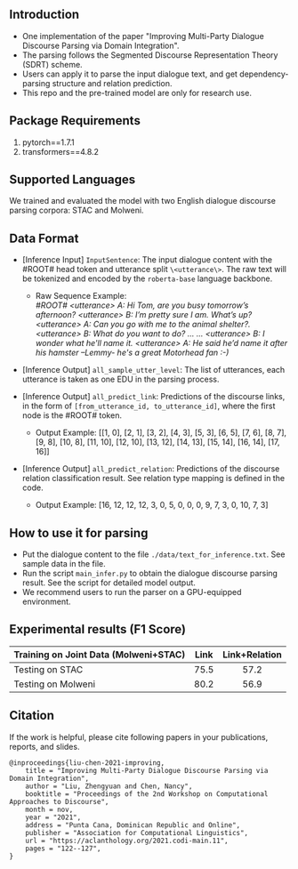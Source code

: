 ## Introduction
* One implementation of the paper "Improving Multi-Party Dialogue Discourse Parsing via Domain Integration". <br>
* The parsing follows the Segmented Discourse Representation Theory (SDRT) scheme. <br>
* Users can apply it to parse the input dialogue text, and get dependency-parsing structure and relation prediction. <br>
* This repo and the pre-trained model are only for research use. <br>

## Package Requirements
1. pytorch==1.7.1
2. transformers==4.8.2

## Supported Languages
We trained and evaluated the model with two English dialogue discourse parsing corpora: STAC and Molweni. <br>

## Data Format
* [Inference Input] `InputSentence`: The input dialogue content with the #ROOT# head token and utterance split `\<utterance\>`. The raw text will be tokenized and encoded by the `roberta-base` language backbone. <br>
    * Raw Sequence Example: <br>
    *#ROOT# \<utterance\> A: Hi Tom, are you busy tomorrow’s afternoon? \<utterance\> B: I’m pretty sure I am. What’s up? \<utterance\> A: Can you go with me to the animal shelter?. \<utterance\> B: What do you want to do? ... ... \<utterance\> B: I wonder what he'll name it. \<utterance\> A: He said he’d name it after his hamster –Lemmy- he's a great Motorhead fan :-)*

* [Inference Output] `all_sample_utter_level`: The list of utterances, each utterance is taken as one EDU in the parsing process. <br>
    
* [Inference Output] `all_predict_link`: Predictions of the discourse links, in the form of `[from_utterance_id, to_utterance_id]`, where the first node is the #ROOT# token. <br>
    * Output Example: [[1, 0], [2, 1], [3, 2], [4, 3], [5, 3], [6, 5], [7, 6], [8, 7], [9, 8], [10, 8], [11, 10], [12, 10], [13, 12], [14, 13], [15, 14], [16, 14], [17, 16]] <br>
    
* [Inference Output] `all_predict_relation`: Predictions of the discourse relation classification result. See relation type mapping is defined in the code. <br>
   * Output Example: [16, 12, 12, 12, 3, 0, 5, 0, 0, 0, 9, 7, 3, 0, 10, 7, 3]

## How to use it for parsing
* Put the dialogue content to the file `./data/text_for_inference.txt`. See sample data in the file. <br>
* Run the script `main_infer.py` to obtain the dialogue discourse parsing result. See the script for detailed model output. <br>
* We recommend users to run the parser on a GPU-equipped environment. <br>

## Experimental results (F1 Score)
| Training on Joint Data (Molweni+STAC) | Link | Link+Relation |
|---------------------------------------|:----:|:-------------:|
| Testing on STAC                       | 75.5 |      57.2     |
| Testing on Molweni                    | 80.2 |      56.9     |


## Citation
If the work is helpful, please cite following papers in your publications, reports, and slides.

```
@inproceedings{liu-chen-2021-improving,
    title = "Improving Multi-Party Dialogue Discourse Parsing via Domain Integration",
    author = "Liu, Zhengyuan and Chen, Nancy",
    booktitle = "Proceedings of the 2nd Workshop on Computational Approaches to Discourse",
    month = nov,
    year = "2021",
    address = "Punta Cana, Dominican Republic and Online",
    publisher = "Association for Computational Linguistics",
    url = "https://aclanthology.org/2021.codi-main.11",
    pages = "122--127",
}
```
